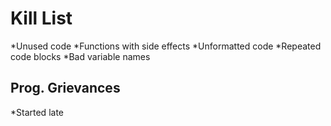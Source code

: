 Kill List
=========

*Unused code
*Functions with side effects
*Unformatted code
*Repeated code blocks
*Bad variable names

Prog. Grievances
----------------
*Started late